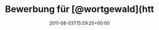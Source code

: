 ---
retweeted: false
source: <a href="http://twitter.com/download/android" rel="nofollow">Twitter for Android</a>
entities:
  hashtags: []
  symbols: []
  user_mentions:
  - name: Wortgewald
    screen_name: wortgewald
    indices:
    - '14'
    - '25'
    id_str: '247297796'
    id: '247297796'
  - name: heise Security
    screen_name: heisec
    indices:
    - '28'
    - '35'
    id_str: '15901817'
    id: '15901817'
  urls:
  - url: http://t.co/fIfSb7F
    expanded_url: http://heise.de/-1285780/ftw
    display_url: heise.de/-1285780/ftw
    indices:
    - '89'
    - '108'
display_text_range:
- '0'
- '109'
favorite_count: '0'
id_str: '98785028389085184'
truncated: false
retweet_count: '0'
id: '98785028389085184'
possibly_sensitive: false
created_at: Wed Aug 03 15:59:20 +0000 2011
favorited: false
full_text: 'Bewerbung für [@wortgewald](https://twitter.com/wortgewald): "@heisec:
  Hintergrund: Tatort Internet: Nach uns die SYN-Flut "'
lang: de
quote_url: http://heise.de/-1285780/ftw
tags:
- pesos:twitter
date: '2011-08-03T15:59:20+00:00'
src: https://twitter.com/bascht/status/98785028389085184
original_url: https://twitter.com/bascht/status/98785028389085184
type: twitter_tweet
text: 'Bewerbung für [@wortgewald](https://twitter.com/wortgewald): "@heisec: Hintergrund:
  Tatort Internet: Nach uns die SYN-Flut "'
title: Bewerbung für [@wortgewald](htt

---
